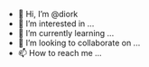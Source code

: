 - 👋 Hi, I’m @diork
- 👀 I’m interested in ...
- 🌱 I’m currently learning ...
- 💞️ I’m looking to collaborate on ...
- 📫 How to reach me ...

<!---
diork/diork is a ✨ special ✨ repository because its `README.md` (this file) appears on your GitHub profile.
You can click the Preview link to take a look at your changes.
--->
